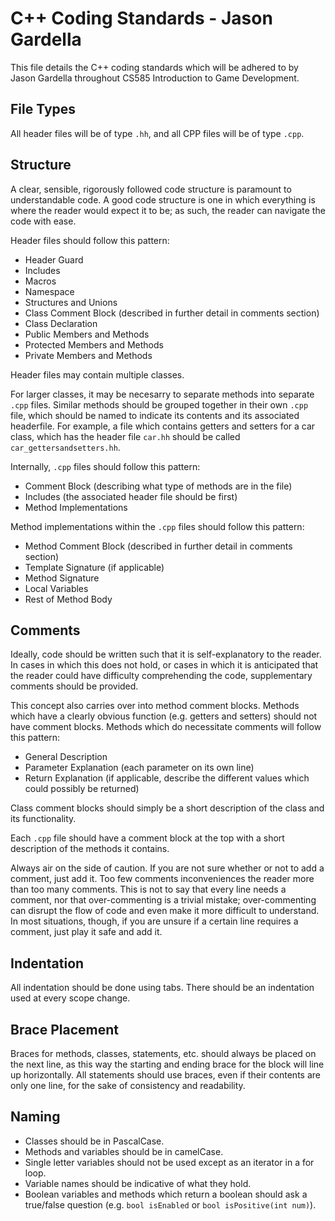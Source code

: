 C++ Coding Standards - Jason Gardella
=====================================

This file details the C++ coding standards which will be adhered to by Jason Gardella throughout CS585 Introduction to Game Development.

File Types
----------
All header files will be of type `.hh`, and all CPP files will be of type `.cpp`.

Structure
---------
A clear, sensible, rigorously followed code structure is paramount to understandable code. A good code structure is one in which everything is where the reader would expect it to be; as such, the reader can navigate the code with ease.

Header files should follow this pattern:

- Header Guard 
- Includes
- Macros
- Namespace
- Structures and Unions
- Class Comment Block (described in further detail in comments section)
- Class Declaration
- Public Members and Methods
- Protected Members and Methods
- Private Members and Methods

Header files may contain multiple classes.

For larger classes, it may be necesarry to separate methods into separate `.cpp` files. Similar methods should be grouped together in their own `.cpp` file, which should be named to indicate its contents and its associated headerfile.
For example, a file which contains getters and setters for a car class, which has the header file `car.hh` should be called `car_gettersandsetters.hh`.

Internally, `.cpp` files should follow this pattern:

- Comment Block (describing what type of methods are in the file)
- Includes (the associated header file should be first)
- Method Implementations

Method implementations within the `.cpp` files should follow this pattern:

- Method Comment Block (described in further detail in comments section)
- Template Signature (if applicable)
- Method Signature
- Local Variables
- Rest of Method Body

Comments
--------
Ideally, code should be written such that it is self-explanatory to the reader. In cases in which this does not hold, or cases in which it is anticipated that the reader could have difficulty comprehending the code,
supplementary comments should be provided.

This concept also carries over into method comment blocks. Methods which have a clearly obvious function (e.g. getters and setters) should not have comment blocks. Methods which do necessitate comments will follow this pattern:

- General Description
- Parameter Explanation (each parameter on its own line)
- Return Explanation (if applicable, describe the different values which could possibly be returned)

Class comment blocks should simply be a short description of the class and its functionality.

Each `.cpp` file should have a comment block at the top with a short description of the methods it contains.

Always air on the side of caution. If you are not sure whether or not to add a comment, just add it. Too few comments inconveniences the reader more than too many comments. This is not to say that every line needs a comment, nor that over-commenting
is a trivial mistake; over-commenting can disrupt the flow of code and even make it more difficult to understand. In most situations, though, if you are unsure if a certain line requires a comment, just play it safe and add it.

Indentation
-----------
All indentation should be done using tabs. There should be an indentation used at every scope change.

Brace Placement
---------------
Braces for methods, classes, statements, etc. should always be placed on the next line, as this way the starting and ending brace for the block will line up horizontally.
All statements should use braces, even if their contents are only one line, for the sake of consistency and readability.

Naming
------
- Classes should be in PascalCase.
- Methods and variables should be in camelCase.
- Single letter variables should not be used except as an iterator in a for loop.
- Variable names should be indicative of what they hold.
- Boolean variables and methods which return a boolean should ask a true/false question (e.g. `bool isEnabled` or `bool isPositive(int num)`).
